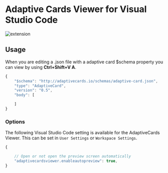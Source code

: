 # Adaptive Cards Viewer for Visual Studio Code

![extension](http://adaptivecards.io/content/vscode-extension.png)

## Usage 
When you are editing a .json file with a adaptive card $schema property you can view by using **Ctrl+Shift+V A**.

```javascript
{
    "$schema": "http://adaptivecards.io/schemas/adaptive-card.json",
    "type": "AdaptiveCard",
    "version": "0.5",
    "body": [

    ]
}
```


### Options
The following Visual Studio Code setting is available for the AdaptiveCards Viewer.  This can be set in `User Settings` or `Workspace Settings`.

```javascript
{

    // Open or not open the preview screen automatically
    "adaptivecardsviewer.enableautopreview": true,
}
```
